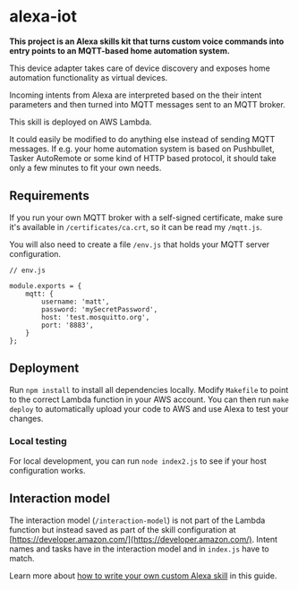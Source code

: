 # alexa-iot

**This project is an Alexa skills kit that turns custom voice commands into entry points to an MQTT-based home automation system.**

This device adapter takes care of device discovery and exposes home automation functionality as virtual devices.

Incoming intents from Alexa are interpreted based on the their intent parameters and then turned into MQTT messages sent to an MQTT broker.

This skill is deployed on AWS Lambda.

It could easily be modified to do anything else instead of sending MQTT messages. If e.g. your home automation system is based on Pushbullet, Tasker AutoRemote or some kind of HTTP based protocol, it should take only a few minutes to fit your own needs.

## Requirements

If you run your own MQTT broker with a self-signed certificate, make sure it's available in `/certificates/ca.crt`, so it can be read my `/mqtt.js`.

You will also need to create a file `/env.js` that holds your MQTT server configuration.

```JS
// env.js

module.exports = {
    mqtt: {
        username: 'matt',
        password: 'mySecretPassword',
        host: 'test.mosquitto.org',
        port: '8883',
    }
};
```

## Deployment

Run `npm install` to install all dependencies locally. Modify `Makefile` to point to the correct Lambda function in your AWS account. You can then run `make deploy` to automatically upload your code to AWS and use Alexa to test your changes.

### Local testing
For local development, you can run `node index2.js` to see if your host configuration works.

## Interaction model

The interaction model (`/interaction-model`) is not part of the Lambda function but instead saved as part of the skill configuration at [https://developer.amazon.com/](https://developer.amazon.com/). Intent names and tasks have in the interaction model and in `index.js` have to match.

Learn more about [how to write your own custom Alexa skill](https://developer.amazon.com/public/solutions/alexa/alexa-skills-kit/getting-started-guide) in this guide.
